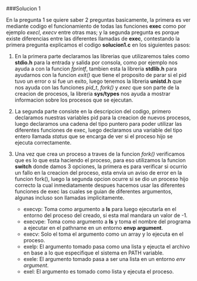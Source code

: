 ###Solucion 1

En la pregunta 1 se quiere saber 2 preguntas basicamente, la primera es ver mediante codigo el funcionamiento de todas las funciones **exec** como por ejemplo *execl*, *execv* entre otras mas; y la segunda pregunta es porque existe diferencias entre las diferentes llamadas de **exec**, contestando la primera pregunta explicamos el codigo **solucion1.c** en los siguientes pasos:

1. En la primera parte declaramos las librerias que utilizaremos tales como **stdio.h** para la entrada y salida por consola, como por ejemplo nos ayuda a con la funcion *fprintf*, tambien esta la libreria **stdlib.h** para ayudarnos con la funcion *exit()* que tiene el proposito de parar si el pid tuvo un error o si fue un exito, luego tenemos la libreria **unistd.h** que nos ayuda con las funciones *pid_t*, *fork()* y *exec* que son parte de la creacion de procesos, la libreria **sys/types** nos ayuda a mostrar informacion sobre los procesos que se ejecutan.

2. La segunda parte consiste en la descripcion del codigo, primero declaramos nuestras variables pid para la creacion de nuevos procesos, luego declaramos una cadena del tipo puntero para poder utilizar las diferentes funciones de exec, luego declaramos una variable del tipo entero llamada *status* que se encarga de ver si el proceso hijo se ejecuta correctamente.

3. Una vez que crea un proceso a traves de la funcion *fork()* verificamos que es lo que esta haciendo el proceso, para eso utilizamos la funcion **switch** donde damos 3 opciones, la primera es para verificar si ocurrio un fallo en la creacion del proceso, esta envia un aviso de error en la funcion fork(), luego la segunda opcion ocurre si se dio un proceso hijo correcto la cual inmediatamente despues hacemos usar las diferentes funciones de exec las cuales se guian de diferentes argumentos, algunas incluso son llamadas implicitamente.
 
    * execvp: Toma como argumento a **ls** para luego ejecutarla en el entorno del proceso del creado, si esta mal mandara un valor de -1. 
    * execvpe: Toma como argumento a **ls** y toma el nombre del programa a ejecutar en el pathname en un entorno **envp argument**.
    * execv: Solo el toma  el argumento como un array y lo ejecuta en el proceso.
    * exelp: El argumento tomado pasa como una lista y ejeucta el archivo en base a lo que especifique el sistema en PATH variable.
    * exele: El argumento tomado pasa a ser una lista en un entorno *env argument*.
    * exel: El argumento es tomado como lista y ejecuta el proceso.	
